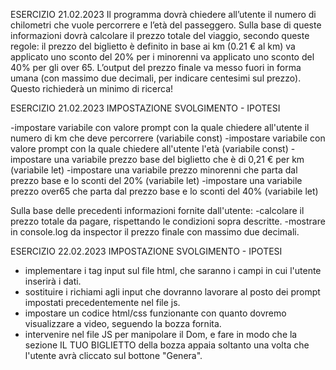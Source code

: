 ESERCIZIO 21.02.2023 Il programma dovrà chiedere all’utente il numero di chilometri che vuole percorrere e l’età del passeggero. Sulla base di queste informazioni dovrà calcolare il prezzo totale del viaggio, secondo queste regole: il prezzo del biglietto è definito in base ai km (0.21 € al km) va applicato uno sconto del 20% per i minorenni va applicato uno sconto del 40% per gli over 65. L’output del prezzo finale va messo fuori in forma umana (con massimo due decimali, per indicare centesimi sul prezzo). Questo richiederà un minimo di ricerca!

ESERCIZIO 21.02.2023 IMPOSTAZIONE SVOLGIMENTO - IPOTESI

-impostare variabile con valore prompt con la quale chiedere all'utente il numero di km che deve percorrere (variabile const)
-impostare variabile con valore prompt con la quale chiedere all'utente l'età (variabile const)
-impostare una variabile prezzo base del biglietto che è di 0,21 € per km (variabile let)
-impostare una variabile prezzo minorenni che parta dal prezzo base e lo sconti del 20% (variabile let)
-impostare una variabile prezzo over65 che parta dal prezzo base e lo sconti del 40% (variabile let)

Sulla base delle precedenti informazioni fornite dall'utente:
-calcolare il prezzo totale da pagare, rispettando le condizioni sopra descritte.
-mostrare in console.log da inspector il prezzo finale con massimo due decimali.


ESERCIZIO 22.02.2023 IMPOSTAZIONE SVOLGIMENTO - IPOTESI
- implementare i tag input sul file html, che saranno i campi in cui l'utente
inserirà i dati.
- sostituire i richiami agli input che dovranno lavorare al posto dei prompt
impostati precedentemente nel file js.
- impostare un codice html/css funzionante con quanto dovremo visualizzare a video, seguendo la bozza fornita.
- intervenire nel file JS per manipolare il Dom, e fare in modo che la sezione
IL TUO BIGLIETTO della bozza appaia soltanto una volta che l'utente avrà
cliccato sul bottone "Genera".